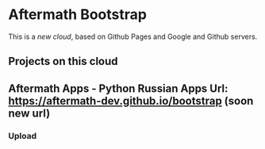 # Aftermath Bootstrap
This is a _new cloud_, based on Github Pages and  Google and Github servers.

## Projects on this cloud 
Aftermath Apps - Python Russian Apps
Url: https://aftermath-dev.github.io/bootstrap (soon new url)
---------------------------

### Upload

